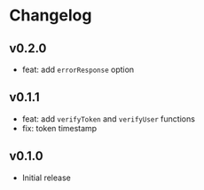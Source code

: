 # Changelog

## v0.2.0

- feat: add `errorResponse` option

## v0.1.1

- feat: add `verifyToken` and `verifyUser` functions
- fix: token timestamp

## v0.1.0

- Initial release

